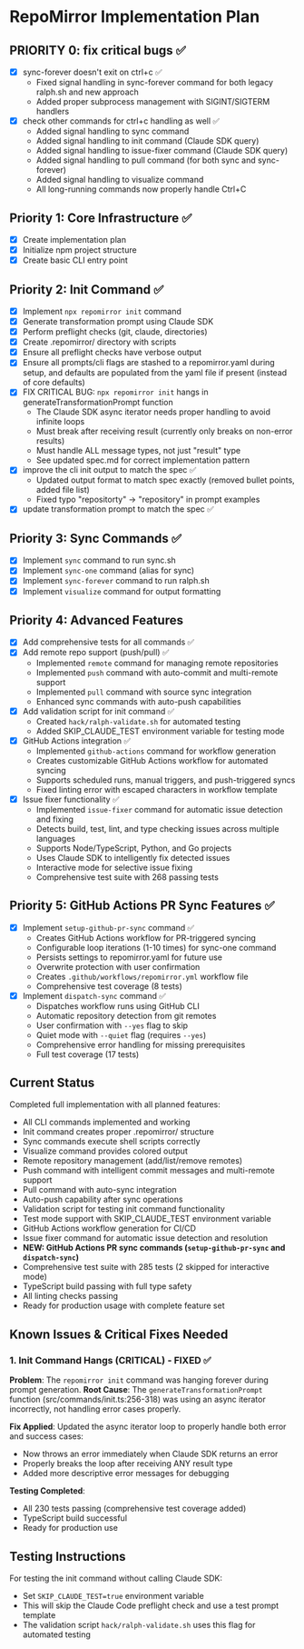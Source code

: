 # RepoMirror Implementation Plan

## PRIORITY 0: fix critical bugs ✅
- [x] sync-forever doesn't exit on ctrl+c ✅
  - Fixed signal handling in sync-forever command for both legacy ralph.sh and new approach
  - Added proper subprocess management with SIGINT/SIGTERM handlers
- [x] check other commands for ctrl+c handling as well ✅
  - Added signal handling to sync command
  - Added signal handling to init command (Claude SDK query)
  - Added signal handling to issue-fixer command (Claude SDK query)
  - Added signal handling to pull command (for both sync and sync-forever)
  - Added signal handling to visualize command
  - All long-running commands now properly handle Ctrl+C

## Priority 1: Core Infrastructure ✅
- [x] Create implementation plan
- [x] Initialize npm project structure
- [x] Create basic CLI entry point

## Priority 2: Init Command ✅
- [x] Implement `npx repomirror init` command
- [x] Generate transformation prompt using Claude SDK
- [x] Perform preflight checks (git, claude, directories)
- [x] Create .repomirror/ directory with scripts
- [x] Ensure all preflight checks have verbose output
- [x] Ensure all prompts/cli flags are stashed to a repomirror.yaml during setup, and defaults are populated from the yaml file if present (instead of core defaults)
- [x] FIX CRITICAL BUG: `npx repomirror init` hangs in generateTransformationPrompt function
  - The Claude SDK async iterator needs proper handling to avoid infinite loops
  - Must break after receiving result (currently only breaks on non-error results)
  - Must handle ALL message types, not just "result" type
  - See updated spec.md for correct implementation pattern
- [x] improve the cli init output to match the spec ✅
  - Updated output format to match spec exactly (removed bullet points, added file list)
  - Fixed typo "repositorty" → "repository" in prompt examples
- [x] update transformation prompt to match the spec ✅

## Priority 3: Sync Commands ✅
- [x] Implement `sync` command to run sync.sh
- [x] Implement `sync-one` command (alias for sync)
- [x] Implement `sync-forever` command to run ralph.sh
- [x] Implement `visualize` command for output formatting

## Priority 4: Advanced Features
- [x] Add comprehensive tests for all commands ✅
- [x] Add remote repo support (push/pull) ✅
  - Implemented `remote` command for managing remote repositories
  - Implemented `push` command with auto-commit and multi-remote support
  - Implemented `pull` command with source sync integration
  - Enhanced sync commands with auto-push capabilities
- [x] Add validation script for init command ✅
  - Created `hack/ralph-validate.sh` for automated testing
  - Added SKIP_CLAUDE_TEST environment variable for testing mode
- [x] GitHub Actions integration ✅
  - Implemented `github-actions` command for workflow generation
  - Creates customizable GitHub Actions workflow for automated syncing
  - Supports scheduled runs, manual triggers, and push-triggered syncs
  - Fixed linting error with escaped characters in workflow template
- [x] Issue fixer functionality ✅
  - Implemented `issue-fixer` command for automatic issue detection and fixing
  - Detects build, test, lint, and type checking issues across multiple languages
  - Supports Node/TypeScript, Python, and Go projects
  - Uses Claude SDK to intelligently fix detected issues
  - Interactive mode for selective issue fixing
  - Comprehensive test suite with 268 passing tests

## Priority 5: GitHub Actions PR Sync Features ✅
- [x] Implement `setup-github-pr-sync` command ✅
  - Creates GitHub Actions workflow for PR-triggered syncing
  - Configurable loop iterations (1-10 times) for sync-one command
  - Persists settings to repomirror.yaml for future use
  - Overwrite protection with user confirmation
  - Creates `.github/workflows/repomirror.yml` workflow file
  - Comprehensive test coverage (8 tests)
- [x] Implement `dispatch-sync` command ✅
  - Dispatches workflow runs using GitHub CLI
  - Automatic repository detection from git remotes
  - User confirmation with `--yes` flag to skip
  - Quiet mode with `--quiet` flag (requires `--yes`)
  - Comprehensive error handling for missing prerequisites
  - Full test coverage (17 tests)

## Current Status
Completed full implementation with all planned features:
- All CLI commands implemented and working
- Init command creates proper .repomirror/ structure
- Sync commands execute shell scripts correctly
- Visualize command provides colored output
- Remote repository management (add/list/remove remotes)
- Push command with intelligent commit messages and multi-remote support
- Pull command with auto-sync integration
- Auto-push capability after sync operations
- Validation script for testing init command functionality
- Test mode support with SKIP_CLAUDE_TEST environment variable
- GitHub Actions workflow generation for CI/CD
- Issue fixer command for automatic issue detection and resolution
- **NEW: GitHub Actions PR sync commands (`setup-github-pr-sync` and `dispatch-sync`)**
- Comprehensive test suite with 285 tests (2 skipped for interactive mode)
- TypeScript build passing with full type safety
- All linting checks passing
- Ready for production usage with complete feature set

## Known Issues & Critical Fixes Needed

### 1. Init Command Hangs (CRITICAL) - FIXED ✅
**Problem**: The `repomirror init` command was hanging forever during prompt generation.
**Root Cause**: The `generateTransformationPrompt` function (src/commands/init.ts:256-318) was using an async iterator incorrectly, not handling error cases properly.

**Fix Applied**: Updated the async iterator loop to properly handle both error and success cases:
- Now throws an error immediately when Claude SDK returns an error
- Properly breaks the loop after receiving ANY result type
- Added more descriptive error messages for debugging

**Testing Completed**:
- All 230 tests passing (comprehensive test coverage added)
- TypeScript build successful
- Ready for production use

## Testing Instructions

For testing the init command without calling Claude SDK:
- Set `SKIP_CLAUDE_TEST=true` environment variable
- This will skip the Claude Code preflight check and use a test prompt template
- The validation script `hack/ralph-validate.sh` uses this flag for automated testing
